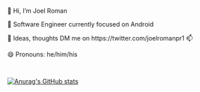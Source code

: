 
<p>🧐 Hi, I’m Joel Roman</p>
<p>🤖 Software Engineer currently focused on Android</p>  
<p>🤔 Ideas, thoughts DM me on https://twitter.com/joelromanpr1 📫 </p>
<p>😄 Pronouns: he/him/his</p></br>  


[![Anurag's GitHub stats](https://github-readme-stats.vercel.app/api?username=joelromanpr)](https://github.com/anuraghazra/github-readme-stats) 

